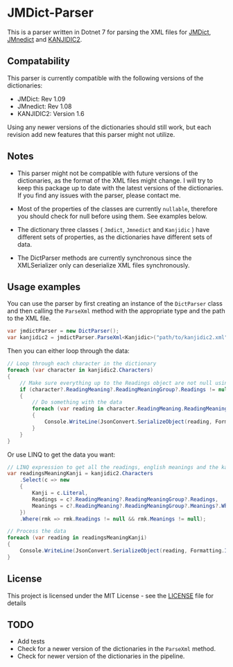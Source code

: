 # JMDict-Parser

This is a parser written in Dotnet 7 for parsing the XML files for [JMDict](http://www.edrdg.org/wiki/index.php/JMdict-EDICT_Dictionary_Project), [JMnedict](http://www.edrdg.org/enamdict/enamdict_doc.html) and [KANJIDIC2](http://www.edrdg.org/wiki/index.php/KANJIDIC_Project).

## Compatability

This parser is currently compatible with the following versions of the dictionaries:

- JMDict: Rev 1.09
- JMnedict: Rev 1.08
- KANJIDIC2: Version 1.6

Using any newer versions of the dictionaries should still work, but each revision add new features that this parser might not utilize.

## Notes

- This parser might not be compatible with future versions of the dictionaries, as the format of the XML files might change. I will try to keep this package up to date with the latest versions of the dictionaries. If you find any issues with the parser, please contact me.

- Most of the properties of the classes are currently `nullable`, therefore you should check for null before using them. See examples below.

- The dictionary three classes ( `Jmdict`, `Jmnedict` and `Kanjidic` ) have different sets of properties, as the dictionaries have different sets of data.

- The DictParser methods are currently synchronous since the XMLSerializer only can deserialize XML files synchronously.

## Usage examples

You can use the parser by first creating an instance of the `DictParser` class and then calling the `ParseXml` method with the appropriate type and the path to the XML file.

```csharp
var jmdictParser = new DictParser();
var kanjidic2 = jmdictParser.ParseXml<Kanjidic>("path/to/kanjidic2.xml");
```

Then you can either loop through the data:

```csharp
// Loop through each character in the dictionary
foreach (var character in kanjidic2.Characters)
{
    // Make sure everything up to the Readings object are not null using the null-coalescing operator
    if (character?.ReadingMeaning?.ReadingMeaningGroup?.Readings != null)
    {
        // Do something with the data
        foreach (var reading in character.ReadingMeaning.ReadingMeaningGroup.Readings)
        {
            Console.WriteLine(JsonConvert.SerializeObject(reading, Formatting.Indented));
        }
    }
}
```

Or use LINQ to get the data you want:

```csharp
// LINQ expression to get all the readings, english meanings and the kanji character for every character in the dictionary
var readingsMeaningKanji = kanjidic2.Characters
    .Select(c => new
    {
        Kanji = c.Literal,
        Readings = c?.ReadingMeaning?.ReadingMeaningGroup?.Readings,
        Meanings = c?.ReadingMeaning?.ReadingMeaningGroup?.Meanings?.Where(m => m.Language == null) // If the language is null, it means that the meaning is in English
    })
    .Where(rmk => rmk.Readings != null && rmk.Meanings != null);

// Process the data
foreach (var reading in readingsMeaningKanji)
{
    Console.WriteLine(JsonConvert.SerializeObject(reading, Formatting.Indented));
}
```

## License

This project is licensed under the MIT License - see the [LICENSE](LICENSE) file for details

## TODO

- Add tests
- Check for a newer version of the dictionaries in the `ParseXml` method.
- Check for newer version of the dictionaries in the pipeline.
